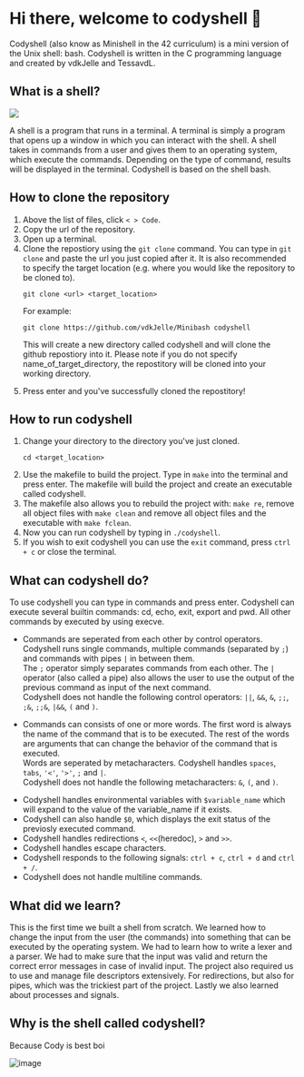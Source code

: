 <!DOCTYPE html>
<html><div class="welcome">
  <h1>Hi there, welcome to codyshell 👋</h1>
  <subtitle>Codyshell (also know as Minishell in the 42 curriculum) is a mini version of the Unix shell: bash. Codyshell is written in the C programming language and created by vdkJelle and TessavdL.</subtitle>
</div>
<div class="shell">
  <h2>What is a shell?</h2>
  <img src="https://i0.wp.com/matt.might.net/articles/bash-by-example/images/bash-shell.png" />
  <p>A shell is a program that runs in a terminal. A terminal is simply a program that opens up a window in which you can interact with the shell. A shell
    takes in commands from a user and gives them to an operating system, which execute the commands. Depending on the type of command, results will be displayed in the terminal. Codyshell is based on the shell bash.</p>
</div>
<div class="clone">
  <h2>How to clone the repository</h2>
  <ol>
    <li>Above the list of files, click <code>< > Code</code>.</li>
    <li>Copy the url of the repository.</li>
    <li>Open up a terminal.</li>
    <li>Clone the repostiory using the <code>git clone</code> command. You can type in <code>git clone</code> and paste the url you just copied after it. It is also recommended to specify the target location (e.g. where you would like the repository to be cloned to).
<p>

```
git clone <url> <target_location>
```
  </p>
      <p>For example:</p><p>

```
git clone https://github.com/vdkJelle/Minibash codyshell
```
  </p>
      <p>This will create a new directory called codyshell and will clone the github repostiory into it. Please note if you do not specify name_of_target_directory, the repostitory will be cloned into your working directory.</p>
    </li>
    <li>Press enter and you've successfully cloned the repostitory!</li>
  </ol>
</div>
<div class="run">
  <h2>How to run codyshell</h2>
  <ol>
    <li>Change your directory to the directory you've just cloned.</li><p>

```
cd <target_location>
```
  </p>
    <li>Use the makefile to build the project. Type in <code>make</code> into the terminal and press enter. The makefile will build the project and create an executable called codyshell.</li>
    <li>The makefile also allows you to rebuild the project with: <code>make re</code>, remove all object files with <code>make clean</code> and remove all object files and the executable with <code>make fclean</code>.</li>
    <li>Now you can run codyshell by typing in <code>./codyshell</code>.</li>
    <li>If you wish to exit codyshell you can use the <code>exit</code> command, press <code>ctrl + c</code> or close the terminal.</li>
  </ol>
</div>
<div class="commands">
  <h2>What can codyshell do?</h2>
  <p>To use codyshell you can type in commands and press enter. Codyshell can execute several builtin commands: cd, echo, exit, export and pwd. All other commands by executed by using execve.</p>
  <ul>
    <li>
      <p>Commands are seperated from each other by control operators. Codyshell runs single commands, multiple commands (separated by <code>;</code>) and commands with pipes <code>|</code> in between them.<br>
      The <code>;</code> operator simply separates commands from each other. The <code>|</code> operator (also called a pipe) also allows the user to use the output of the previous command as input of the next command.<br>
      Codyshell does not handle the following control operators: <code>||</code>, <code>&&</code>, <code>&</code>, <code>;;</code>, <code>;&</code>, <code>;;&</code>, <code>|&&</code>, <code>(</code> and <code>)</code>.</p>
    </li>
    <li>
      <p>Commands can consists of one or more words. The first word is always the name of the command that is to be executed. The rest of the words are arguments that can change the behavior of the command that is executed.<br>Words are seperated by metacharacters. Codyshell handles <code>spaces</code>, <code>tabs</code>, <code>'<'</code>, <code>'>'</code>, <code>;</code> and <code>|</code>.<br>
      Codyshell does not handle the following metacharacters: <code>&</code>, <code>(</code>, and <code>)</code>.</p>
    <li>Codyshell handles environmental variables with <code>$variable_name</code> which will expand to the value of the variable_name if it exists.</li>
    <li>Codyshell can also handle <code>$0</code>, which displays the exit status of the previosly executed command.</li>
    <li>Codyshell handles redirections <code><</code>, <code><<</code>(heredoc), <code>></code> and <code>>></code>.</li>
    <li>Codyshell handles escape characters.</li>
    <li>Codyshell responds to the following signals: <code>ctrl + c</code>, <code>ctrl + d</code> and <code>ctrl + /</code>.</li>
    <li>Codyshell does not handle multiline commands.</li>
  </ul>
</div>
<div class="learning_objectives">
  <h2>What did we learn?</h2>
  <p>This is the first time we built a shell from scratch. We learned how to change the input from the user (the commands) into something that can be executed by the operating system. We had to learn how to write a lexer and a parser. We had to make sure that the input was valid and return the correct error messages in case of invalid input. The project also required us to use and manage file descriptors extensively. For redirections, but also for pipes, which was the trickiest part of the project. Lastly we also learned about processes and signals.</p>
</div>
<div class="doggo">
  <h2>Why is the shell called codyshell?</h2>
  <p>Because Cody is best boi</p>
</div>
</html>

  ![image](https://github.com/vdkJelle/Minibash/assets/72658914/875429dc-4a3f-4148-a6fe-276b988df73b)

